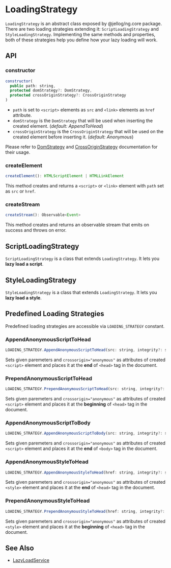 # LoadingStrategy

`LoadingStrategy` is an abstract class exposed by @jellog/ng.core package. There are two loading strategies extending it: `ScriptLoadingStrategy` and `StyleLoadingStrategy`. Implementing the same methods and properties, both of these strategies help you define how your lazy loading will work.




## API

### constructor

```js
constructor(
  public path: string,
  protected domStrategy?: DomStrategy,
  protected crossOriginStrategy?: CrossOriginStrategy
)
```

- `path` is set to `<script>` elements as `src` and `<link>` elements as `href` attribute.
- `domStrategy` is the `DomStrategy` that will be used when inserting the created element. (_default: AppendToHead_)
- `crossOriginStrategy` is the `CrossOriginStrategy` that will be used on the created element before inserting it. (_default: Anonymous_)

Please refer to [DomStrategy](./Dom-Strategy.md) and [CrossOriginStrategy](./Cross-Origin-Strategy.md) documentation for their usage.


### createElement

```js
createElement(): HTMLScriptElement | HTMLLinkElement
```

This method creates and returns a `<script>` or `<link>` element with `path` set as `src` or `href`.


### createStream

```js
createStream(): Observable<Event>
```

This method creates and returns an observable stream that emits on success and throws on error.



## ScriptLoadingStrategy

`ScriptLoadingStrategy` is a class that extends `LoadingStrategy`. It lets you **lazy load a script**.



## StyleLoadingStrategy

`StyleLoadingStrategy` is a class that extends `LoadingStrategy`. It lets you **lazy load a style**.



## Predefined Loading Strategies

Predefined loading strategies are accessible via `LOADING_STRATEGY` constant.


### AppendAnonymousScriptToHead

```js
LOADING_STRATEGY.AppendAnonymousScriptToHead(src: string, integrity?: string)
```

Sets given paremeters and `crossorigin="anonymous"` as attributes of created `<script>` element and places it at the **end** of `<head>` tag in the document.


### PrependAnonymousScriptToHead

```js
LOADING_STRATEGY.PrependAnonymousScriptToHead(src: string, integrity?: string)
```

Sets given paremeters and `crossorigin="anonymous"` as attributes of created `<script>` element and places it at the **beginning** of `<head>` tag in the document.


### AppendAnonymousScriptToBody

```js
LOADING_STRATEGY.AppendAnonymousScriptToBody(src: string, integrity?: string)
```

Sets given paremeters and `crossorigin="anonymous"` as attributes of created `<script>` element and places it at the **end** of `<body>` tag in the document.


### AppendAnonymousStyleToHead

```js
LOADING_STRATEGY.AppendAnonymousStyleToHead(href: string, integrity?: string)
```

Sets given paremeters and `crossorigin="anonymous"` as attributes of created `<style>` element and places it at the **end** of `<head>` tag in the document.


### PrependAnonymousStyleToHead

```js
LOADING_STRATEGY.PrependAnonymousStyleToHead(href: string, integrity?: string)
```

Sets given paremeters and `crossorigin="anonymous"` as attributes of created `<style>` element and places it at the **beginning** of `<head>` tag in the document.


## See Also

- [LazyLoadService](./Lazy-Load-Service.md)
